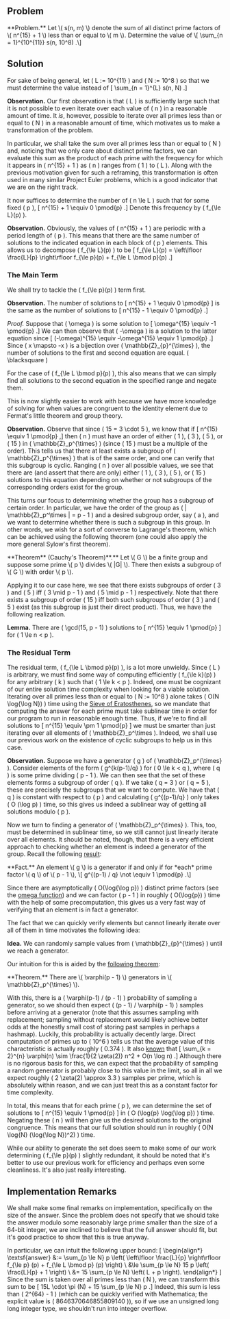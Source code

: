 ## Problem

<div class="side-box">
**Problem.** Let \( s(n, m) \) denote the sum of all distinct prime factors of \( n^{15} + 1 \) less than or equal to \( m \). Determine the value of
\[
    \sum_{n = 1}^{10^{11}} s(n, 10^8)
.\]
</div>

## Solution

For sake of being general, let \( L := 10^{11} \) and \( N := 10^8 \) so that we must determine the value instead of
\[
    \sum_{n = 1}^{L} s(n, N)
.\]

**Observation.** Our first observation is that \( L \) is sufficiently large such that it is not possible to even iterate over each value of \( n \) in a reasonable amount of time. It *is*, however, possible to iterate over all primes less than or equal to \( N \) in a reasonable amount of time, which motivates us to make a transformation of the problem.

In particular, we shall take the sum over all primes less than or equal to \( N \) and, noticing that we only care about distinct prime factors, we can evaluate this sum as the product of each prime with the frequency for which it appears in \( n^{15} + 1 \) as \( n \) ranges from \( 1 \) to \( L \). Along with the previous motivation given for such a reframing, this transformation is often used in many similar Project Euler problems, which is a good indicator that we are on the right track.

It now suffices to determine the number of \( n \le L \) such that for some fixed \( p \),
\[
    n^{15} + 1 \equiv 0 \pmod{p}
.\]
Denote this frequency by \( f_{\le L}(p) \).


**Observation.** Obviously, the values of \( n^{15} + 1 \) are periodic with a period length of \( p \). This means that there are the same number of solutions to the indicated equation in each block of \( p \) elements. This allows us to decompose \( f_{\le L}(p) \) to be
\[
    f_{\le L}(p) = \left\lfloor \frac{L}{p} \right\rfloor f_{\le p}(p) + f_{\le L \bmod p}(p)
.\]

### The Main Term

We shall try to tackle the \( f_{\le p}(p) \) term first.

**Observation.** The number of solutions to
\[
    n^{15} + 1 \equiv 0 \pmod{p}
\]
is the same as the number of solutions to
\[
    n^{15} - 1 \equiv 0 \pmod{p}
.\]


*Proof.* Suppose that \( \omega \) is some solution to
\[
    \omega^{15} \equiv -1 \pmod{p}
.\]
We can then observe that \( -\omega \) is a solution to the latter equation since
\[
    (-\omega)^{15} \equiv -\omega^{15} \equiv 1 \pmod{p}
.\]
Since \( x \mapsto -x \) is a bijection over \( \mathbb{Z}_{p}^{\times} \), the number of solutions to the first and second equation are equal. \( \blacksquare \)

For the case of \( f_{\le L \bmod p}(p) \), this also means that we can simply find all solutions to the second equation in the specified range and negate them.

This is now slightly easier to work with because we have more knowledge of solving for when values are congruent to the identity element due to Fermat's little theorem and group theory.

**Observation.** Observe that since \( 15 = 3 \cdot 5 \), we know that if
\[
    n^{15} \equiv 1 \pmod{p}
,\]
then \( n \) must have an order of either \( 1 \), \( 3 \), \( 5 \), or \( 15 \) in \( \mathbb{Z}_p^{\times} \) (since \( 15 \) must be a multiple of the order). This tells us that there at least exists a subgroup of \( \mathbb{Z}_p^{\times} \) that is of the same order, and one can verify that this subgroup is cyclic. Ranging \( n \) over all possible values, we see that there are (and assert that there are only) either \( 1 \), \( 3 \), \( 5 \), or \( 15 \) solutions to this equation depending on whether or not subgroups of the corresponding orders exist for the group.

This turns our focus to determining whether the group has a subgroup of certain order. In particular, we have the order of the group as \( | \mathbb{Z}_p^\times | = p - 1 \) and a desired subgroup order, say \( a \), and we want to determine whether there is such a subgroup in this group. In other words, we wish for a sort of converse to Lagrange's theorem, which can be achieved using the following theorem (one could also apply the more general Sylow's first theorem).

<div class="side-box">
**Theorem** (Cauchy's Theorem)**.** Let \( G \) be a finite group and suppose some prime \( p \) divides \( |G| \). There then exists a subgroup of \( G \) with order \( p \).
</div>

Applying it to our case here, we see that there exists subgroups of order \( 3 \) and \( 5 \) iff \( 3 \mid p - 1 \) and \( 5 \mid p - 1 \) respectively. Note that there exists a subgroup of order \( 15 \) iff both such subgroups of order \( 3 \) and \( 5 \) exist (as this subgroup is just their direct product). Thus, we have the following realization.

**Lemma.** There are \( \gcd(15, p - 1) \) solutions to
\[
    n^{15} \equiv 1 \pmod{p}
\]
for \( 1 \le n < p \).

### The Residual Term

The residual term, \( f_{\le L \bmod p}(p) \), is a lot more unwieldy. Since \( L \) is arbitrary, we must find some way of computing efficiently \( f_{\le k}(p) \) for any arbitrary \( k \) such that \( 1 \le k < p \). Indeed, one must be cognizant of our entire solution time complexity when looking for a viable solution. Iterating over all primes less than or equal to \( N := 10^8 \) alone takes \( O(N \log{\log N}) \) time using the [Sieve of Eratosthenes](https://en.wikipedia.org/wiki/Sieve_of_Eratosthenes), so we mandate that computing the answer for each prime must take sublinear time in order for our program to run in reasonable enough time. Thus, if we're to find all solutions to
\[
    n^{15} \equiv \pm 1 \pmod{p}
\]
we must be smarter than just iterating over all elements of \( \mathbb{Z}_p^\times \). Indeed, we shall use our previous work on the existence of cyclic subgroups to help us in this case.

**Observation.** Suppose we have a generator \( g \) of \( \mathbb{Z}_p^{\times} \). Consider elements of the form \( g^{k(p-1)/q} \) for \( 0 \le k < q \), where \( q \) is some prime dividing \( p - 1 \). We can then see that the set of these elements forms a subgroup of order \( q \). If we take \( q = 3 \) or \( q = 5 \), these are precisely the subgroups that we want to compute. We have that \( q \) is constant with respect to \( p \) and calculating \( g^{(p-1)/q} \) only takes \( O (\log p) \) time, so this gives us indeed a sublinear way of getting all solutions modulo \( p \).

Now we turn to finding a generator of \( \mathbb{Z}_p^{\times} \). This, too, must be determined in sublinear time, so we still cannot just linearly iterate over all elements. It should be noted, though, that there is a very efficient approach to checking whether an element is indeed a generator of the group. Recall the following [result](https://crypto.stackexchange.com/a/68318):

<div class="side-box">
**Fact.** An element \( g \) is a generator if and only if for *each* prime factor \( q \) of \( p - 1 \),
\[
    g^{(p-1) / q} \not \equiv 1 \pmod{p}
.\]
</div>

Since there are asymptotically \( O(\log{\log p}) \) distinct prime factors (see the [omega function](https://en.wikipedia.org/wiki/Prime_omega_function)) and we can factor \( p - 1 \) in roughly \( O(\log{p}) \) time with the help of some precomputation, this gives us a very fast way of verifying that an element is in fact a generator.

The fact that we can quickly verify elements but cannot linearly iterate over all of them in time motivates the following idea:

**Idea.** We can randomly sample values from \( \mathbb{Z}_{p}^{\times} \) until we reach a generator.

Our intuition for this is aided by the [following theorem](https://crypto.stanford.edu/pbc/notes/numbertheory/gen.html):

<div class="side-box">
**Theorem.** There are \( \varphi(p - 1) \) generators in \( \mathbb{Z}_p^{\times} \).
</div>

With this, there is a \( \varphi(p-1) / (p - 1) \) probability of sampling a generator, so we should then expect \( (p - 1) / \varphi(p - 1) \) samples before arriving at a generator (note that this assumes sampling with replacement; sampling without replacement would likely achieve better odds at the honestly small cost of storing past samples in perhaps a hashmap). Luckily, this probability is actually decently large. Direct computation of primes up to \( 10^6 \) tells us that the average value of this characteristic is actually roughly \( 0.374 \). It also [known](https://mathworld.wolfram.com/TotientSummatoryFunction.html) that
\[
    \sum_{k = 2}^{n} \varphi(n) \sim \frac{1}{2 \zeta(2)} n^2 + O(n \log n)
.\]
Although there is no rigorous basis for this, we can expect that the probability of sampling a random generator is probably close to this value in the limit, so all in all we expect roughly \( 2 \zeta(2) \approx 3.3 \) samples per prime, which is absolutely within reason, and we can just treat this as a constant factor for time complexity.

In total, this means that for each prime \( p \), we can determine the set of solutions to
\[
    n^{15} \equiv 1 \pmod{p}
\]
in \( O (\log{p} \log{\log p}) \) time. Negating these \( n \) will then give us the desired solutions to the original congruence. This means that our full solution should run in roughly \( O(N \log{N} (\log{\log N})^2) \) time.

While our ability to generate the set does seem to make some of our work determining \( f_{\le p}(p) \) slightly redundant, it should be noted that it's better to use our previous work for efficiency and perhaps even some cleanliness. It's also just really interesting.

## Implementation Remarks

We shall make some final remarks on implementation, specifically on the size of the answer. Since the problem does not specify that we should take the answer modulo some reasonably large prime smaller than the size of a 64-bit integer, we are inclined to believe that the full answer should fit, but it's good practice to show that this is true anyway.

In particular, we can intuit the following upper bound:
\[
\begin{align*}
    \textsf{answer} &:= \sum_{p \le N} p \left( \left\lfloor \frac{L}{p} \right\rfloor f_{\le p} (p)  + f_{\le L \bmod p} (p) \right) \\
    &\le \sum_{p \le N} 15 p \left( \frac{L}{p} + 1 \right) \\
    &= 15 \sum_{p \le N} \left( L + p \right).
\end{align*}
\]
Since the sum is taken over all primes less than \( N \), we can transform this sum to be
\[
    15L \cdot \pi (N) + 15 \sum_{p \le N} p
.\]
Indeed, this sum is less than \( 2^{64} - 1 \) (which can be quickly verified with Mathematica; the explicit value is \( 8646370646855809140 \)), so if we use an unsigned long long integer type, we shouldn't run into integer overflow.
